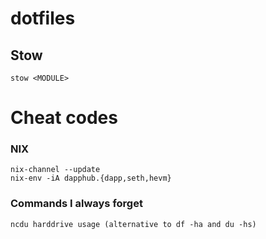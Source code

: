 # dotfiles

##  Stow

    stow <MODULE>

# Cheat codes
### NIX

    nix-channel --update
    nix-env -iA dapphub.{dapp,seth,hevm}

### Commands I always forget

    ncdu harddrive usage (alternative to df -ha and du -hs)
